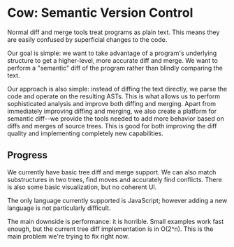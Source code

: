 # Cow: Semantic Version Control

Normal diff and merge tools treat programs as plain text. This means they are easily confused by superficial changes to the code.

Our goal is simple: we want to take advantage of a program's underlying structure to get a higher-level, more accurate diff and merge. We want to perform a "semantic" diff of the program rather than blindly comparing the text.

Our approach is also simple: instead of diffing the text directly, we parse the code and operate on the resulting ASTs. This is what allows us to perform sophisticated analysis and improve both diffing and merging. Apart from immediately improving diffing and merging, we also create a platform for semantic diff--we provide the tools needed to add more behavior based on diffs and merges of source trees. This is good for both improving the diff quality and implementing completely new capabilities.

## Progress

We currently have basic tree diff and merge support. We can also match substructures in two trees, find moves and accurately find conflicts. There is also some basic visualization, but no coherent UI.

The only language currently supported is JavaScript; however adding a new language is not particularly difficult. 

The main downside is performance: it is horrible. Small examples work fast enough, but the current tree diff implementation is in O(2^n). This is the main problem we're trying to fix right now.

